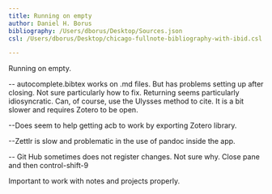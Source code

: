 ```yaml
---
title: Running on empty
author: Daniel H. Borus
bibliography: /Users/dborus/Desktop/Sources.json
csl: /Users/dborus/Desktop/chicago-fullnote-bibliography-with-ibid.csl

---
```

Running on empty.


-- autocomplete.bibtex works on .md files. But has problems setting up after closing. Not sure particularly how to fix. Returning seems particularly idiosyncratic. Can, of course, use the Ulysses method to cite. It is a bit slower and requires Zotero to be open.

--Does seem to help getting acb to work by exporting Zotero library.

--Zettlr is slow and problematic in the use of pandoc inside the app.

-- Git Hub sometimes does not register changes. Not sure why. Close pane and then control-shift-9

Important to work with notes and projects properly.
